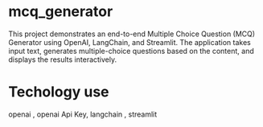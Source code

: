 # mcq_generator
This project demonstrates an end-to-end Multiple Choice Question (MCQ) Generator using OpenAI, LangChain, and Streamlit. The application takes input text, generates multiple-choice questions based on the content, and displays the results interactively.
# Techology use
 openai ,
 openai Api Key,
langchain ,
streamlit
# 
